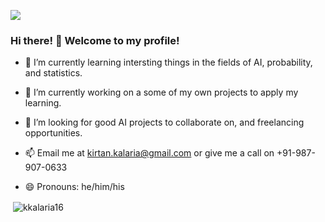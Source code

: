 ![](https://media.giphy.com/media/e6tWc6BpjyluE/giphy.gif)

### Hi there! 👋 Welcome to my profile!

* 🌱 I’m currently learning intersting things in the fields of AI, probability, and statistics.

* 🔭 I’m currently working on a some of my own projects to apply my learning.

* 🤔 I’m looking for good AI projects to collaborate on, and freelancing opportunities.

* 📫 Email me at kirtan.kalaria@gmail.com or give me a call on +91-987-907-0633

* 😄 Pronouns: he/him/his

<p>&nbsp;<img align="center" src="https://github-readme-stats.vercel.app/api?username=kkalaria16&theme=merko&show_icons=true&hide_border=true&locale=en" alt="kkalaria16" /></p>
<!--
**kkalaria16/kkalaria16** is a ✨ _special_ ✨ repository because its `README.md` (this file) appears on your GitHub profile.

Here are some ideas to get you started:

- 🔭 I’m currently working on ...
- 🌱 I’m currently learning ...
- 👯 I’m looking to collaborate on ...
- 🤔 I’m looking for help with ...
- 💬 Ask me about ...
- 📫 How to reach me: ...
- 😄 Pronouns: ...
- ⚡ Fun fact: ...
-->
